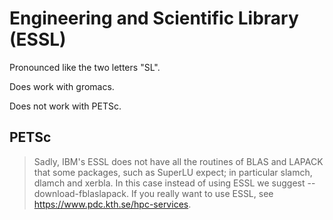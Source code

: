 # Engineering and Scientific Library (ESSL)

Pronounced like the two letters "SL".

Does work with gromacs.

Does not work with PETSc.

## PETSc

> Sadly, IBM's ESSL does not have all the routines of BLAS and LAPACK that some packages, such as SuperLU expect; in particular slamch, dlamch and xerbla. In this case instead of using ESSL we suggest --download-fblaslapack. If you really want to use ESSL, see https://www.pdc.kth.se/hpc-services.
